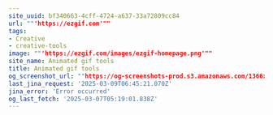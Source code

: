 ```yaml
---
site_uuid: bf340663-4cff-4724-a637-33a72809cc84
url: ""'https://ezgif.com'""
tags:
- Creative
- creative-tools
image: ""'https://ezgif.com/images/ezgif-homepage.png'""
site_name: Animated gif tools
title: Animated gif tools
og_screenshot_url: ""https://og-screenshots-prod.s3.amazonaws.com/1366x768/80/false/b5caa85941f32e986e1af1b0f3f794a849a57836369a8dc10bc4d1cd02ef2535.jpeg""
last_jina_request: '2025-03-09T06:45:21.070Z'
jina_error: 'Error occurred'
og_last_fetch: '2025-03-07T05:19:01.838Z'
---
```


